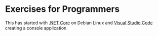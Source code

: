 # Exercises for Programmers

This has started with [.NET Core](https://www.microsoft.com/net/download) on Debian Linux and [Visual Studio Code](https://code.visualstudio.com/) creating a console application.
